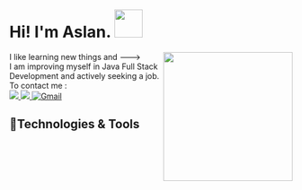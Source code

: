 <div>
  <h1> Hi! I'm Aslan. <img src="https://media.giphy.com/media/mGcNjsfWAjY5AEZNw6/giphy.gif" width="50"></h1>
  <div>
    <img align='right' src="https://media.giphy.com/media/v1.Y2lkPTc5MGI3NjExbzFvNTg4aXJlc3p2aGc3OTQ3bG5vZ2JxYnFnbXI5dzE4aGd6dTh4OCZlcD12MV9naWZzX3NlYXJjaCZjdD1n/CuuSHzuc0O166MRfjt/giphy.gif" width="230">
    <a>I like learning new things and ---></a><br/>
    <a>I am improving myself in Java Full Stack Development and actively seeking a job.</a><br/>
    <a>To contact me :</a><br/>
    <a href="https://github.com/hcaslan"> <img src="https://img.shields.io/badge/-GitHub-181717?style=flat&logo=github&logoColor=white"> </img></a>
    <a href="https://www.linkedin.com/in/hcaslanozen/"> <img  src="https://img.shields.io/badge/-LinkedIn-0A66C2?style=flat&logo=linkedin&logoColor=white"> </img></a>
    <a href="mailto:hcaslan.ozen@gmail.com"><img src="https://img.shields.io/badge/-Gmail-EA4335?style=flat&logo=gmail&logoColor=white" alt="Gmail"> </img></a>
  </div>
  <div style="margin-top: 20px;">
      <h2>🔧Technologies & Tools</h2>
  </div>
</div>

  
  
